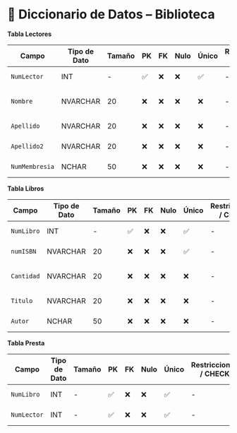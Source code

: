 # 📘 Diccionario de Datos – Biblioteca
**Tabla Lectores**

| Campo           | Tipo de Dato | Tamaño | PK  | FK  | Nulo | Único | Restricciones / CHECK                      | Referencia a                    | Descripción                             |
|----------------|--------------|--------|-----|-----|------|--------|--------------------------------------------|----------------------------------|-----------------------------------------|
| `NumLector`    | INT       | -    | ✅  | ❌  | ❌   | ✅ |  - | -    | Identificador del lector              |
| `Nombre`       | NVARCHAR  | 20   | ❌  | ❌  | ❌   | ❌ | -  | -    | Nombre completo del lector            |
| `Apellido`     | NVARCHAR  | 20   | ❌  | ❌  | ❌   | ❌ | -  | -    | Apellido del lector                   |
| `Apellido2`    | NVARCHAR  | 20   | ❌  | ❌  | ❌   | ❌ | -  | -    | Apellido 2 del lector                 |
| `NumMembresia` | NCHAR     | 50   | ❌  | ❌  | ❌   | ❌ | -  | -    | Curp del cliente                      |


**Tabla Libros**

| Campo           | Tipo de Dato | Tamaño | PK  | FK  | Nulo | Único | Restricciones / CHECK                      | Referencia a                    | Descripción                             |
|----------------|--------------|--------|-----|-----|------|--------|--------------------------------------------|----------------------------------|-----------------------------------------|
| `NumLibro`     | INT       | -    | ✅  | ❌  | ❌   | ✅ |  - | -    | Identificador del libro               |
| `numISBN`      | NVARCHAR  | 20   | ❌  | ❌  | ❌   | ✅ | -  | -    | Numero de ISBN                        |
| `Cantidad`     | NVARCHAR  | 20   | ❌  | ❌  | ❌   | ❌ | -  | -    | Cantidad de libros en existencia      |
| `Titulo`       | NVARCHAR  | 20   | ❌  | ❌  | ❌   | ❌ | -  | -    | Titulo del libro                      |
| `Autor`        | NCHAR     | 50   | ❌  | ❌  | ❌   | ❌ | -  | -    | Autor del libro                       |


**Tabla Presta**

| Campo           | Tipo de Dato | Tamaño | PK  | FK  | Nulo | Único | Restricciones / CHECK                      | Referencia a                    | Descripción                             |
|----------------|--------------|--------|-----|-----|------|--------|--------------------------------------------|----------------------------------|-----------------------------------------|
| `NumLibro`     | INT       | -    | ✅  | ❌  | ❌   | ✅ |  - | -    | Identificador del libro               |
| `NumLector`    | INT       | -    | ✅  | ❌  | ❌   | ✅ |  - | -    | Identificador del lector              |

